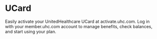 # UCard
Easily activate your UnitedHealthcare UCard at activate.uhc.com. Log in with your member.uhc.com account to manage benefits, check balances, and start using your plan.
